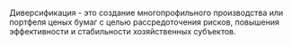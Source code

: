 Диверсификация - это создание
многопрофильного производства или портфеля ценых бумаг
с целью рассредоточения рисков,
повышения эффективности и стабильности хозяйственных субъектов.